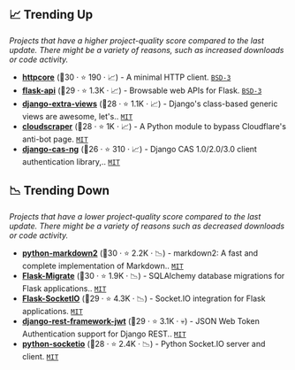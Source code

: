 ## 📈 Trending Up

_Projects that have a higher project-quality score compared to the last update. There might be a variety of reasons, such as increased downloads or code activity._

- <b><a href="https://github.com/encode/httpcore">httpcore</a></b> (🥈30 ·  ⭐ 190 · 📈) - A minimal HTTP client. <code><a href="http://bit.ly/3aKzpTv">BSD-3</a></code>
- <b><a href="https://github.com/flask-api/flask-api">flask-api</a></b> (🥇29 ·  ⭐ 1.3K · 📈) - Browsable web APIs for Flask. <code><a href="http://bit.ly/3aKzpTv">BSD-3</a></code> <code><img src="https://flask.palletsprojects.com/en/1.1.x/_static/flask-icon.png" style="display:inline;" width="13" height="13"></code>
- <b><a href="https://github.com/AndrewIngram/django-extra-views">django-extra-views</a></b> (🥈28 ·  ⭐ 1.1K · 📈) - Django's class-based generic views are awesome, let's.. <code><a href="http://bit.ly/34MBwT8">MIT</a></code> <code><img src="https://static.djangoproject.com/img/icon-touch.e4872c4da341.png" style="display:inline;" width="13" height="13"></code>
- <b><a href="https://github.com/VeNoMouS/cloudscraper">cloudscraper</a></b> (🥈28 ·  ⭐ 1K · 📈) - A Python module to bypass Cloudflare's anti-bot page. <code><a href="http://bit.ly/34MBwT8">MIT</a></code>
- <b><a href="https://github.com/django-cas-ng/django-cas-ng">django-cas-ng</a></b> (🥉26 ·  ⭐ 310 · 📈) - Django CAS 1.0/2.0/3.0 client authentication library,.. <code><a href="http://bit.ly/34MBwT8">MIT</a></code> <code><img src="https://static.djangoproject.com/img/icon-touch.e4872c4da341.png" style="display:inline;" width="13" height="13"></code>

## 📉 Trending Down

_Projects that have a lower project-quality score compared to the last update. There might be a variety of reasons such as decreased downloads or code activity._

- <b><a href="https://github.com/trentm/python-markdown2">python-markdown2</a></b> (🥈30 ·  ⭐ 2.2K · 📉) - markdown2: A fast and complete implementation of Markdown.. <code><a href="http://bit.ly/34MBwT8">MIT</a></code>
- <b><a href="https://github.com/miguelgrinberg/Flask-Migrate">Flask-Migrate</a></b> (🥇30 ·  ⭐ 1.9K · 📉) - SQLAlchemy database migrations for Flask applications.. <code><a href="http://bit.ly/34MBwT8">MIT</a></code> <code><img src="https://flask.palletsprojects.com/en/1.1.x/_static/flask-icon.png" style="display:inline;" width="13" height="13"></code>
- <b><a href="https://github.com/miguelgrinberg/Flask-SocketIO">Flask-SocketIO</a></b> (🥈29 ·  ⭐ 4.3K · 📉) - Socket.IO integration for Flask applications. <code><a href="http://bit.ly/34MBwT8">MIT</a></code> <code><img src="https://flask.palletsprojects.com/en/1.1.x/_static/flask-icon.png" style="display:inline;" width="13" height="13"></code>
- <b><a href="https://github.com/jpadilla/django-rest-framework-jwt">django-rest-framework-jwt</a></b> (🥈29 ·  ⭐ 3.1K · 💀) - JSON Web Token Authentication support for Django REST.. <code><a href="http://bit.ly/34MBwT8">MIT</a></code>
- <b><a href="https://github.com/miguelgrinberg/python-socketio">python-socketio</a></b> (🥈28 ·  ⭐ 2.4K · 📉) - Python Socket.IO server and client. <code><a href="http://bit.ly/34MBwT8">MIT</a></code>

